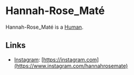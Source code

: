 # Hannah-Rose_Maté

Hannah-Rose_Maté is a [Human](40000001.md).

## Links

- [Instagram](241000002.md): [https://instagram.com](https://www.instagram.com/hannahrosemate)

